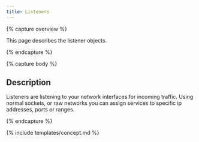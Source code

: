```yaml
---
title: Listeners
---
```


{% capture overview %}

This page describes the listener objects.

{% endcapture %}


{% capture body %}

## Description
Listeners are listening to your network interfaces for incoming traffic. Using normal sockets, or raw networks you can assign services to specific ip addresses, ports or ranges.

{% endcapture %}


{% include templates/concept.md %}
